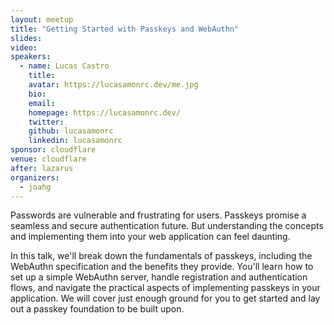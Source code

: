 ```yaml
---
layout: meetup
title: "Getting Started with Passkeys and WebAuthn"
slides: 
video:
speakers:
  - name: Lucas Castro
    title:
    avatar: https://lucasamonrc.dev/me.jpg
    bio:
    email:
    homepage: https://lucasamonrc.dev/
    twitter:
    github: lucasamonrc
    linkedin: lucasamonrc
sponsor: cloudflare
venue: cloudflare
after: lazarus
organizers:
  - joahg
---
```


Passwords are vulnerable and frustrating for users. Passkeys promise a seamless and secure authentication future. But understanding the concepts and implementing them into your web application can feel daunting.

In this talk, we'll break down the fundamentals of passkeys, including the WebAuthn specification and the benefits they provide. You'll learn how to set up a simple WebAuthn server, handle registration and authentication flows, and navigate the practical aspects of implementing passkeys in your application. We will cover just enough ground for you to get started and lay out a passkey foundation to be built upon.
